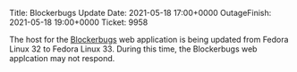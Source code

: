 Title: Blockerbugs Update
Date: 2021-05-18 17:00+0000
OutageFinish: 2021-05-18 19:00+0000
Ticket: 9958

The host for the [Blockerbugs](https://qa.fedoraproject.org/blockerbugs/) web application is being updated from Fedora Linux 32 to Fedora Linux 33. During this time, the Blockerbugs web applcation may not respond.
